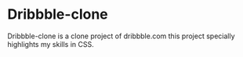 # Dribbble-clone
Dribbble-clone is a clone project of dribbble.com this project specially highlights my skills in CSS.
